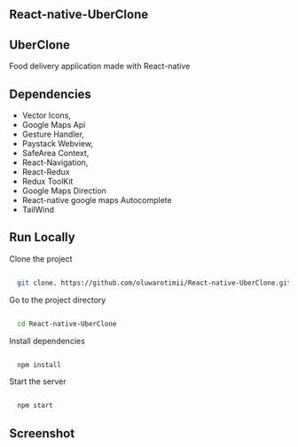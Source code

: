 ## React-native-UberClone


## UberClone

Food delivery application made with React-native
<!-- ## Features -->



## Dependencies
	

*  Vector Icons,
 * Google Maps Api
*  Gesture Handler,
 * Paystack Webview,
*  SafeArea Context,
*  React-Navigation,
* React-Redux
* Redux ToolKit
* Google Maps Direction
*   React-native google maps Autocomplete
* TailWind






## Run Locally

Clone the project

```bash

  git clone. https://github.com/oluwarotimii/React-native-UberClone.git

```

Go to the project directory

```bash

  cd React-native-UberClone

```

Install dependencies

```bash

  npm install

```

Start the server

```bash

  npm start

```

## Screenshot 





